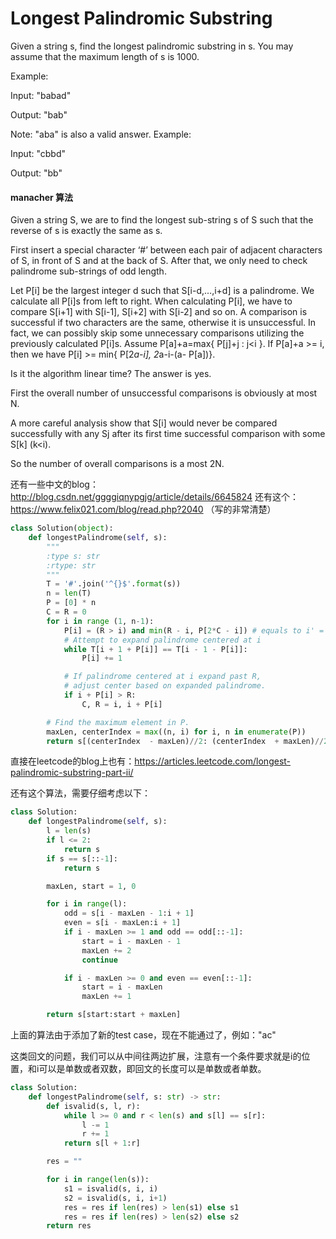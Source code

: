# Longest Palindromic Substring

Given a string s, find the longest palindromic substring in s. You may assume that the maximum length of s is 1000.

Example:

Input: "babad"

Output: "bab"

Note: "aba" is also a valid answer.
Example:

Input: "cbbd"

Output: "bb"

#### manacher 算法
Given a string S, we are to find the longest sub-string s of S such that the reverse of s is exactly the same as s.

First insert a special character ‘#’ between each pair of adjacent characters of S, in front of S and at the back of S. After that, we only need to check palindrome sub-strings of odd length.

Let P[i] be the largest integer d such that S[i-d,…,i+d] is a palindrome.  We calculate all P[i]s from left to right. When calculating P[i], we have to compare S[i+1] with S[i-1], S[i+2] with S[i-2] and so on. A comparison is successful if two characters are the same, otherwise it is unsuccessful. In fact, we can possibly skip some unnecessary comparisons utilizing the previously calculated P[i]s.
Assume P[a]+a=max{ P[j]+j :  j<i }. If P[a]+a >= i, then we have P[i] >= min{ P[2*a-i],  2*a-i-(a- P[a])}.

Is it the algorithm linear time? The answer is yes.

First the overall number of unsuccessful comparisons is obviously at most N.

A more careful analysis show that S[i] would never be compared successfully with any S[j](j<i) after its first time successful comparison with some S[k] (k<i).

So the number of overall comparisons is a most 2N.

还有一些中文的blog：http://blog.csdn.net/ggggiqnypgjg/article/details/6645824
还有这个：https://www.felix021.com/blog/read.php?2040 （写的非常清楚）

```Python
class Solution(object):
    def longestPalindrome(self, s):
        """
        :type s: str
        :rtype: str
        """
        T = '#'.join('^{}$'.format(s))
        n = len(T)
        P = [0] * n
        C = R = 0
        for i in range (1, n-1):
            P[i] = (R > i) and min(R - i, P[2*C - i]) # equals to i' = C - (i-C)
            # Attempt to expand palindrome centered at i
            while T[i + 1 + P[i]] == T[i - 1 - P[i]]:
                P[i] += 1

            # If palindrome centered at i expand past R,
            # adjust center based on expanded palindrome.
            if i + P[i] > R:
                C, R = i, i + P[i]

        # Find the maximum element in P.
        maxLen, centerIndex = max((n, i) for i, n in enumerate(P))
        return s[(centerIndex  - maxLen)//2: (centerIndex  + maxLen)//2]

```

直接在leetcode的blog上也有：https://articles.leetcode.com/longest-palindromic-substring-part-ii/

还有这个算法，需要仔细考虑以下：

```Python
class Solution:
    def longestPalindrome(self, s):
        l = len(s)
        if l <= 2:
            return s
        if s == s[::-1]:
            return s

        maxLen, start = 1, 0

        for i in range(l):
            odd = s[i - maxLen - 1:i + 1]
            even = s[i - maxLen:i + 1]
            if i - maxLen >= 1 and odd == odd[::-1]:
                start = i - maxLen - 1
                maxLen += 2
                continue

            if i - maxLen >= 0 and even == even[::-1]:
                start = i - maxLen
                maxLen += 1

        return s[start:start + maxLen]
```

上面的算法由于添加了新的test case，现在不能通过了，例如："ac"

这类回文的问题，我们可以从中间往两边扩展，注意有一个条件要求就是i的位置，和i可以是单数或者双数，即回文的长度可以是单数或者单数。

```python
class Solution:
    def longestPalindrome(self, s: str) -> str:
        def isvalid(s, l, r):
            while l >= 0 and r < len(s) and s[l] == s[r]:
                l -= 1
                r += 1
            return s[l + 1:r]

        res = ""

        for i in range(len(s)):
            s1 = isvalid(s, i, i)
            s2 = isvalid(s, i, i+1)
            res = res if len(res) > len(s1) else s1
            res = res if len(res) > len(s2) else s2
        return res
```
